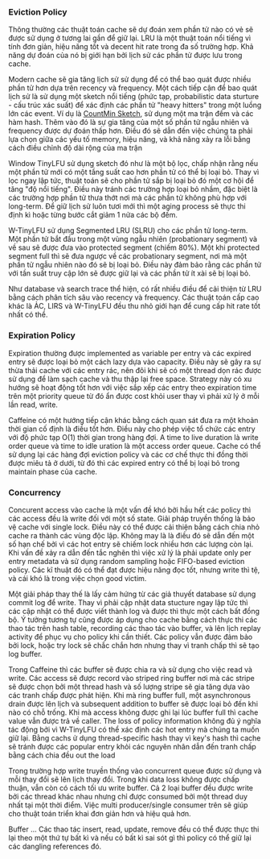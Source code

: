 ### Eviction Policy
Thông thường các thuật toán cache sẽ dự đoán xem phần tử nào có vẻ sẽ được sử dụng ở tương lai gần để giữ lại. LRU là một thuật toán nổi tiếng vì tính đơn giản, hiệu năng tốt và decent hit rate trong đa số trường hợp. Khả năng dự đoán của nó bị giới hạn bởi lịch sử các phần tử được lưu trong cache.

Modern cache sẽ gia tăng lịch sử sử dụng để có thể bao quát được nhiều phần tử hơn dựa trên recency và frequency. Một cách tiếp cận để bao quát lịch sử là sử dụng một sketch nổi tiếng (phức tạp, probabilistic data sturture - cấu trúc xác suất) để xác định các phần tử "heavy hitters" trong một luồng lớn các event. Ví dụ là [CountMin Sketch](http://dimacs.rutgers.edu/~graham/pubs/papers/cmsoft.pdf), sử dụng một ma trận đếm và các hàm hash. Thêm vào đó là sự gia tăng của một số phần tử ngẫu nhiên và frequency được dự đoán thấp hơn. Điều đó sẽ dẫn đến việc chúng ta phải lựa chọn giữa các yếu tố memory, hiệu năng, và khả năng xảy ra lỗi bằng cách điều chỉnh độ dài rộng của ma trận

Window TinyLFU sử dụng sketch đó như là một bộ lọc, chấp nhận rằng nếu một phần tử mới có một tầng suất cao hơn phần tử có thể bị loại bỏ. Thay vì lọc ngay lập tức, thuật toán sẽ cho phần tử sắp bị loại bỏ đó một cơ hội để tăng "độ nổi tiếng". Điều này tránh các trường hợp loại bỏ nhầm, đặc biệt là các trường hợp phần tử thưa thớt nơi mà các phần tử không phù hợp với long-term. Để giữ lịch sử luôn tươi mới thì một aging process sẽ thực thi định kì hoặc từng bước cắt giảm 1 nửa các bộ đếm.

W-TinyLFU sử dụng Segmented LRU (SLRU) cho các phần tử long-term. Một phần tử bắt đầu trong một vùng ngẫu nhiên (probationary segment) và về sau sẽ được đưa vào protected segment (chiếm 80%). Một khi protected segment full thì sẽ đưa ngược về các probationary segment, nơi mà một phần tử ngẫu nhiên nào đó sẽ bị loại bỏ. Điều này đảm bảo rằng các phần tử với tần suất truy cập lớn sẽ được giữ lại và các phần tử ít xài sẽ bị loại bỏ.

Như database và search trace thể hiện, có rất nhiều điều để cải thiện từ LRU bằng cách phân tích sâu vào recency và frequency. Các thuật toán cấp cao khác là ẢC, LIRS và W-TinyLFU đều thu nhỏ giới hạn để cung cấp hit rate tốt nhất có thể.

### Expiration Policy
Expiration thường được implemented as variable per entry và các expired entry sẽ được loại bỏ một cách lazy dựa vào capacity. Điều này sẽ gây ra sự thừa thải cache với các entry rác, nên đôi khi sẽ có một thread dọn rác được sử dụng để làm sạch cache và thu thập lại free space. Strategy này có xu hướng sẽ hoạt động tốt hơn với việc sắp xếp các entry theo expiration time trên một priority queue từ đó ẩn được cost khỏi user thay vì phải xử lý ở mỗi lần read, write.

Caffeine có một hướng tiếp cận khác bằng cách quan sát đưa ra một khoản thời gian cố định là điều tốt hơn. Điều này cho phép việc tổ chức các entry với độ phức tạp O(1) thời gian trong hàng đợi. A time to live duration là write order queue và time to idle uration là một access order queue. Cache có thể sử dụng lại các hàng đợi eviction policy và các cơ chế thực thi đồng thời được miêu tả ở dưới, từ đó thì các expired entry có thể bị loại bỏ trong maintain phase của cache. 

### Concurrency
Concurent access vào cache là một vấn đề khó bởi hầu hết các policy thì các access đều là write đối với một số state. Giải pháp truyền thống là bảo vệ cache với single lock. Điều này có thể được cải thiện bằng cách chia nhỏ cache ra thành các vùng độc lập. Không may là là điều đó sẽ dẫn đến một số hạn chế bởi vì các hot entry sẽ chiếm lock nhiều hơn các lượng còn lại. Khi vấn đề xảy ra dẫn đến tắc nghẽn thì việc xử lý là phải update only per entry metadata và sử dụng random sampling hoặc FIFO-based eviction policy. Các kĩ thuật đó có thể đạt được hiệu năng đọc tốt, nhưng write thì tệ, và cái khó là trong việc chọn good victim.

Một giải pháp thay thế là lấy cảm hứng từ các giả thuyết database sử dụng commit log để write. Thay vì phải cập nhật data stucture ngay lập tức thì các cập nhật có thể được viết thành log và được thì thực một cách bất đồng bộ. Ý tưởng tương tự cũng được áp dụng cho cache bằng cách thực thi các thao tác trên hash table, recording các thao tác vào buffer, và lên lịch replay activity để phục vụ cho policy khi cần thiết. Các policy vẫn được đảm bảo bởi lock, hoặc try lock sẽ chắc chắn hơn nhưng thay vì tranh chấp thì sẽ tạo log buffer.

Trong Caffeine thì các buffer sẽ được chia ra và sử dụng cho việc read và write. Các access sẽ được record vào striped ring buffer nơi mà các stripe sẽ được chọn bởi một thread hash và số lượng stripe sẽ gia tăng dựa vào các tranh chấp được phát hiện. Khi mà ring buffer full, một asynchronous drain được lên lịch và subsequent addition to buffer sẽ được loại bỏ đến khi nào có chỗ trống. Khi mà access không được ghi lại lúc buffer full thì cache value vẫn được trả về caller. The loss of policy information không đủ ý nghĩa tác động bởi vì W-TinyLFU có thể xác định các hot entry mà chúng ta muốn giữ lại. Bằng cachs ử dụng thread-specific hash thay vì key's hash thì cache sẽ tránh được các popular entry khỏi các nguyên nhân dẫn đến tranh chấp bằng cách chia đều out the load

Trong trường hợp write truyền thống vào concurrent queue được sử dụng và mỗi thay đổi sẽ lên lịch thay đổi. Trong khi data loss không được chấp thuận, vẫn còn có cách tối ưu write buffer. Cả 2 loại buffer đều được write bởi các thread khác nhau nhưng chỉ được consumed bởi một thread duy nhất tại một thời điểm. Việc multi producer/single consumer trên sẽ giúp cho thuật toán triển khai đơn giản hơn và hiệu quả hơn.

Buffer ... Các thao tác insert, read, update, remove đều có thể được thực thi lại theo một thứ tự bất kì và nếu có bất kì sai sót gì thì policy có thể giữ lại các dangling references đó.